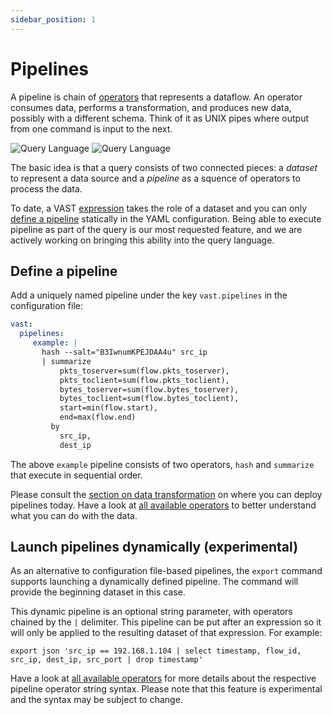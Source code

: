 ```yaml
---
sidebar_position: 1
---
```


# Pipelines

A pipeline is chain of [operators](operators) that represents a dataflow. An
operator consumes data, performs a transformation, and produces new data,
possibly with a different schema. Think of it as UNIX pipes where output from
one command is input to the next.

![Query Language](/img/query-language.light.png#gh-light-mode-only)
![Query Language](/img/query-language.dark.png#gh-dark-mode-only)

The basic idea is that a query consists of two connected pieces: a *dataset* to
represent a data source and a *pipeline* as a squence of operators to process
the data.

To date, a VAST [expression](expressions) takes the role of a dataset and you
can only [define a pipeline](/docs/use/transform) statically in the YAML
configuration. Being able to execute pipeline as part of the query is our most
requested feature, and we are actively working on bringing this ability into the
query language.

## Define a pipeline

Add a uniquely named pipeline under the key `vast.pipelines` in the
configuration file:

```yaml
vast:
  pipelines:
     example: |
       hash --salt="B3IwnumKPEJDAA4u" src_ip
       | summarize 
           pkts_toserver=sum(flow.pkts_toserver),
           pkts_toclient=sum(flow.pkts_toclient),
           bytes_toserver=sum(flow.bytes_toserver),
           bytes_toclient=sum(flow.bytes_toclient),
           start=min(flow.start),
           end=max(flow.end)
         by
           src_ip,
           dest_ip
```

The above `example` pipeline consists of two operators, `hash` and `summarize`
that execute in sequential order.

Please consult the [section on data transformation](/docs/use/transform) on
where you can deploy pipelines today. Have a look at [all available
operators](operators) to better understand what you can do with the data.

## Launch pipelines dynamically (experimental)

As an alternative to configuration file-based pipelines, the `export` command
supports launching a dynamically defined pipeline. The command will
provide the beginning dataset in this case.

This dynamic pipeline is an optional string parameter, with operators chained
by the `|` delimiter. This pipeline can be put after an expression so it will
only be applied to the resulting dataset of that expression. For example:

`export json 'src_ip == 192.168.1.104 | select timestamp, flow_id, src_ip,
dest_ip, src_port | drop timestamp'`

Have a look at [all available operators](operators) for more details about the
respective pipeline operator string syntax. Please note that this feature is
experimental and the syntax may be subject to change.
